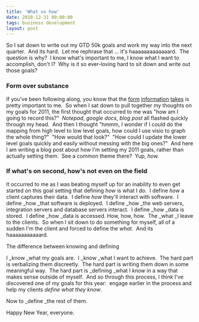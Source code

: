 ```yaml
---
title: 'What vs how'
date: 2010-12-31 00:00:00 
tags: business development
layout: post
---
```

So I sat down to write out my GTD 50k goals and work my way into the next quarter.  And its hard.  Let me rephrase that ... it's haaaaaaaaaaaaard.  The question is why?  I know what's important to me, I know what I want to accomplish, don't I?  Why is it so ever-loving hard to sit down and write out those goals?  <a name="more"></a>

### Form over substance

If you've been following along, you know that the [form](http://blog.e-bydesign.ca/wp-eBydesign/2010/09/function-without-form-is-no-function-at-all/) [information](http://blog.e-bydesign.ca/wp-eBydesign/2010/04/a-user-story-in-video/) [takes](http://blog.e-bydesign.ca/wp-eBydesign/2009/09/web-design-is-like-grade-4-collage/) is pretty important to me.  So when I sat down to pull together my thoughts on my goals for 2011, the first thought that occurred to me was "how am I going to record this?"  _Notepad_, _google docs_, _blog post_ all flashed quickly through my head.  And then I thought "hmmm, I wonder if I could do the mapping from high level to low level goals, how could I use visio to graph the whole thing?"  "How would that look?"  "How could I update the lower level goals quickly and easily without messing with the big ones?"  And here I am writing a blog post about how I'm setting my 2011 goals, rather than actually setting them.  See a common theme there?  Yup, _how._

### If what's on second, how's not even on the field

It occurred to me as I was beating myself up for an inability to even get started on this goal setting that defining _how_ is what I do.  I define _how_ a client captures their data.  I define _how_ they'll interact with software.  I define _how _that software is deployed.  I define _how _the web servers, integration servers and database servers interact.  I define _how _data is stored.  I define _how _data is accessed. How, how, how.  The _what _I leave to the clients.  So when I sit down to do something for myself, all of a sudden I'm the client and forced to define the _what_.  And its haaaaaaaaaaard.

The difference between knowing and defining

I _know _what my goals are.  I _know _what I want to achieve.  The hard part is verbalizing them discreetly.  The hard part is writing them down in some meaningful way.  The hard part is _defining _what I _know_ in a way that makes sense outside of myself.  And so through this process, I think I've discovered one of my goals for this year:  engage earlier in the process and help my clients _define what they know_.

Now to _define _the rest of them.

Happy New Year, everyone.
